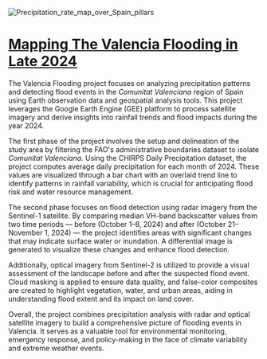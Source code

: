 
![Precipitation_rate_map_over_Spain_pillars](https://github.com/user-attachments/assets/5464fb89-a9b0-493a-b693-3a519e6ac01b)


# <ins>Mapping The Valencia Flooding in Late 2024</ins>
The Valencia Flooding project focuses on analyzing precipitation patterns and detecting flood events in the _Comunitat Valenciana_ region of Spain using Earth observation data and geospatial analysis tools. This project leverages the Google Earth Engine (GEE) platform to process satellite imagery and derive insights into rainfall trends and flood impacts during the year 2024.

The first phase of the project involves the setup and delineation of the study area by filtering the FAO's administrative boundaries dataset to isolate _Comunitat Valenciana_. Using the CHIRPS Daily Precipitation dataset, the project computes average daily precipitation for each month of 2024. These values are visualized through a bar chart with an overlaid trend line to identify patterns in rainfall variability, which is crucial for anticipating flood risk and water resource management.

The second phase focuses on flood detection using radar imagery from the Sentinel-1 satellite. By comparing median VH-band backscatter values from two time periods — before (October 1–8, 2024) and after (October 21–November 1, 2024) — the project identifies areas with significant changes that may indicate surface water or inundation. A differential image is generated to visualize these changes and enhance flood detection.

Additionally, optical imagery from Sentinel-2 is utilized to provide a visual assessment of the landscape before and after the suspected flood event. Cloud masking is applied to ensure data quality, and false-color composites are created to highlight vegetation, water, and urban areas, aiding in understanding flood extent and its impact on land cover.

Overall, the project combines precipitation analysis with radar and optical satellite imagery to build a comprehensive picture of flooding events in Valencia. It serves as a valuable tool for environmental monitoring, emergency response, and policy-making in the face of climate variability and extreme weather events.






